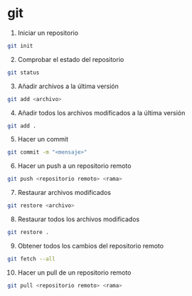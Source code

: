 # git

1. Iniciar un repositorio

```bash
git init
```

2. Comprobar el estado del repositorio

```bash
git status
```

3. Añadir archivos a la última versión

```bash
git add <archivo>
```

4. Añadir todos los archivos modificados a la última versión

```bash
git add .
```

5. Hacer un commit

```bash
git commit -m "<mensaje>"
```

6. Hacer un push a un repositorio remoto

```bash
git push <repositorio remoto> <rama>
```

7. Restaurar archivos modificados

```bash
git restore <archivo>
```

8. Restaurar todos los archivos modificados

```bash
git restore .
```

9. Obtener todos los cambios del repositorio remoto

```bash
git fetch --all
```

10. Hacer un pull de un repositorio remoto

```bash
git pull <repositorio remoto> <rama>
```